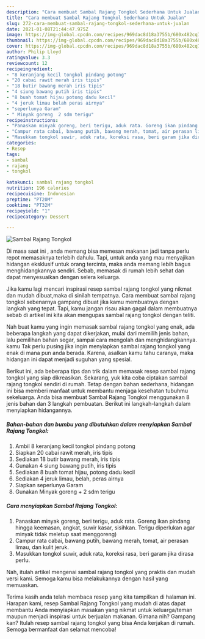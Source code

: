 ```yaml
---
description: "Cara membuat Sambal Rajang Tongkol Sederhana Untuk Jualan"
title: "Cara membuat Sambal Rajang Tongkol Sederhana Untuk Jualan"
slug: 272-cara-membuat-sambal-rajang-tongkol-sederhana-untuk-jualan
date: 2021-01-08T21:44:47.975Z
image: https://img-global.cpcdn.com/recipes/969dac8d18a3755b/680x482cq70/sambal-rajang-tongkol-foto-resep-utama.jpg
thumbnail: https://img-global.cpcdn.com/recipes/969dac8d18a3755b/680x482cq70/sambal-rajang-tongkol-foto-resep-utama.jpg
cover: https://img-global.cpcdn.com/recipes/969dac8d18a3755b/680x482cq70/sambal-rajang-tongkol-foto-resep-utama.jpg
author: Philip Lloyd
ratingvalue: 3.3
reviewcount: 12
recipeingredient:
- "8 keranjang kecil tongkol pindang potong"
- "20 cabai rawit merah iris tipis"
- "18 butir bawang merah iris tipis"
- "4 siung bawang putih iris tipis"
- "8 buah tomat hijau potong dadu kecil"
- "4 jeruk limau belah peras airnya"
- "seperlunya Garam"
- " Minyak goreng  2 sdm terigu"
recipeinstructions:
- "Panaskan minyak goreng, beri terigu, aduk rata. Goreng ikan pindang hingga keemasan, angkat, suwir kasar, sisihkan. Terigu diperlukan agar minyak tidak meletup saat menggoreng)"
- "Campur rata cabai, bawang putih, bawang merah, tomat, air perasan limau, dan kulit jeruk."
- "Masukkan tongkol suwir, aduk rata, koreksi rasa, beri garam jika dirasa perlu."
categories:
- Resep
tags:
- sambal
- rajang
- tongkol

katakunci: sambal rajang tongkol 
nutrition: 196 calories
recipecuisine: Indonesian
preptime: "PT20M"
cooktime: "PT32M"
recipeyield: "1"
recipecategory: Dessert

---
```



![Sambal Rajang Tongkol](https://img-global.cpcdn.com/recipes/969dac8d18a3755b/680x482cq70/sambal-rajang-tongkol-foto-resep-utama.jpg)

Di masa  saat ini , anda memang bisa memesan makanan jadi tanpa perlu repot memasaknya terlebih dahulu. Tapi, untuk anda yang mau menyajikan hidangan eksklusif untuk orang tercinta, maka anda memang lebih bagus menghidangkannya sendiri. Sebab, memasak di rumah lebih sehat dan dapat menyesuaikan dengan selera keluarga.

Jika kamu lagi mencari inspirasi resep sambal rajang tongkol yang nikmat dan mudah dibuat,maka di sinilah tempatnya. Cara membuat sambal rajang tongkol  sebenarnya gampang dibuat jika kamu membuatnya dengan langkah yang tepat. Tapi, kamu jangan risau akan gagal dalam membuatnya 
sebab di artikel ini kita akan mengupas sambal rajang tongkol dengan teliti.  



Nah buat kamu yang ingin memasak sambal rajang tongkol yang enak, ada beberapa langkah yang dapat dikerjakan, mulai dari memilih jenis bahan, lalu pemilihan bahan segar, sampai cara mengolah dan menghidangkannya. kamu Tak perlu pusing jika ingin menyiapkan sambal rajang tongkol yang enak di mana pun anda berada. Karena, asalkan kamu  tahu caranya, maka hidangan ini dapat menjadi suguhan yang spesial.

Berikut ini, ada beberapa tips dan trik dalam memasak resep sambal rajang tongkol yang siap dikreasikan. Sekarang, yuk kita coba ciptakan sambal rajang tongkol sendiri di rumah. Tetap dengan bahan sederhana, hidangan ini bisa memberi manfaat untuk membantu menjaga kesehatan tubuhmu sekeluarga. Anda bisa membuat Sambal Rajang Tongkol menggunakan 8 jenis bahan dan 3 langkah pembuatan. Berikut ini langkah-langkah dalam menyiapkan hidangannya.

<!--inarticleads1-->

##### Bahan-bahan dan bumbu yang dibutuhkan dalam menyiapkan Sambal Rajang Tongkol:

1. Ambil 8 keranjang kecil tongkol pindang potong
1. Siapkan 20 cabai rawit merah, iris tipis
1. Sediakan 18 butir bawang merah, iris tipis
1. Gunakan 4 siung bawang putih, iris tipis
1. Sediakan 8 buah tomat hijau, potong dadu kecil
1. Sediakan 4 jeruk limau, belah, peras airnya
1. Siapkan seperlunya Garam
1. Gunakan  Minyak goreng + 2 sdm terigu




<!--inarticleads2-->

##### Cara menyiapkan Sambal Rajang Tongkol:

1. Panaskan minyak goreng, beri terigu, aduk rata. Goreng ikan pindang hingga keemasan, angkat, suwir kasar, sisihkan. Terigu diperlukan agar minyak tidak meletup saat menggoreng)
1. Campur rata cabai, bawang putih, bawang merah, tomat, air perasan limau, dan kulit jeruk.
1. Masukkan tongkol suwir, aduk rata, koreksi rasa, beri garam jika dirasa perlu.




Nah, itulah artikel mengenai  sambal rajang tongkol  yang praktis dan mudah versi kami. Semoga kamu bisa melakukannya dengan hasil yang memuaskan. 

Terima kasih anda telah membaca resep yang kita tampilkan di halaman ini. Harapan kami, resep  Sambal Rajang Tongkol yang mudah di atas dapat membantu Anda menyiapkan masakan yang nikmat untuk keluarga/teman maupun menjadi inspirasi untuk berjualan makanan. Gimana nih? Gampang kan? Itulah resep sambal rajang tongkol yang bisa Anda kerjakan di rumah. Semoga bermanfaat dan selamat mencoba!

